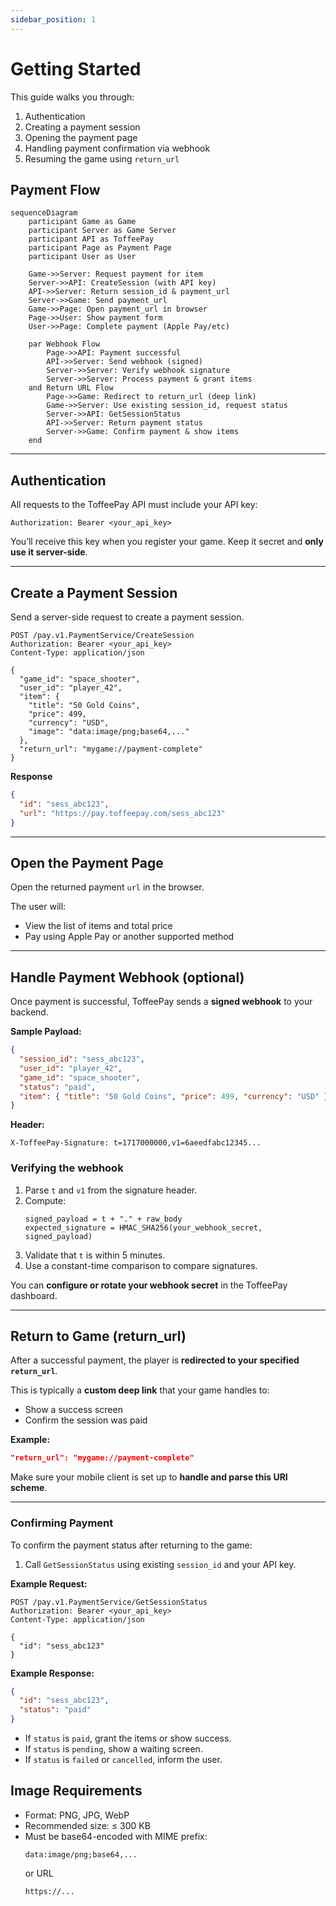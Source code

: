 ```yaml
---
sidebar_position: 1
---
```


# Getting Started

This guide walks you through:
1. Authentication
2. Creating a payment session
3. Opening the payment page
4. Handling payment confirmation via webhook
5. Resuming the game using `return_url`

## Payment Flow

```mermaid
sequenceDiagram
    participant Game as Game
    participant Server as Game Server
    participant API as ToffeePay
    participant Page as Payment Page
    participant User as User

    Game->>Server: Request payment for item
    Server->>API: CreateSession (with API key)
    API->>Server: Return session_id & payment_url
    Server->>Game: Send payment_url
    Game->>Page: Open payment_url in browser
    Page->>User: Show payment form
    User->>Page: Complete payment (Apple Pay/etc)
    
    par Webhook Flow
        Page->>API: Payment successful
        API->>Server: Send webhook (signed)
        Server->>Server: Verify webhook signature
        Server->>Server: Process payment & grant items
    and Return URL Flow
        Page->>Game: Redirect to return_url (deep link)
        Game->>Server: Use existing session_id, request status
        Server->>API: GetSessionStatus
        API->>Server: Return payment status
        Server->>Game: Confirm payment & show items
    end
```

---

## Authentication

All requests to the ToffeePay API must include your API key:

```http
Authorization: Bearer <your_api_key>
```

You’ll receive this key when you register your game. Keep it secret and **only use it server-side**.

---

## Create a Payment Session

Send a server-side request to create a payment session.

```http
POST /pay.v1.PaymentService/CreateSession
Authorization: Bearer <your_api_key>
Content-Type: application/json

{
  "game_id": "space_shooter",
  "user_id": "player_42",
  "item": {
    "title": "50 Gold Coins",
    "price": 499,
    "currency": "USD",
    "image": "data:image/png;base64,..."
  },
  "return_url": "mygame://payment-complete"
}
```

**Response**

```json
{
  "id": "sess_abc123",
  "url": "https://pay.toffeepay.com/sess_abc123"
}
```

---

## Open the Payment Page

Open the returned payment `url` in the browser.

The user will:
- View the list of items and total price
- Pay using Apple Pay or another supported method

---

## Handle Payment Webhook (optional)

Once payment is successful, ToffeePay sends a **signed webhook** to your backend.

**Sample Payload:**
```json
{
  "session_id": "sess_abc123",
  "user_id": "player_42",
  "game_id": "space_shooter",
  "status": "paid",
  "item": { "title": "50 Gold Coins", "price": 499, "currency": "USD" }
}
```

**Header:**
```
X-ToffeePay-Signature: t=1717000000,v1=6aeedfabc12345...
```

### Verifying the webhook

1. Parse `t` and `v1` from the signature header.
2. Compute:
   ```
   signed_payload = t + "." + raw_body
   expected_signature = HMAC_SHA256(your_webhook_secret, signed_payload)
   ```
3. Validate that `t` is within 5 minutes.
4. Use a constant-time comparison to compare signatures.

You can **configure or rotate your webhook secret** in the ToffeePay dashboard.

---

## Return to Game (return_url)

After a successful payment, the player is **redirected to your specified `return_url`**.

This is typically a **custom deep link** that your game handles to:
- Show a success screen
- Confirm the session was paid

**Example:**
```json
"return_url": "mygame://payment-complete"
```

Make sure your mobile client is set up to **handle and parse this URI scheme**.

---

### Confirming Payment

To confirm the payment status after returning to the game:

1. Call `GetSessionStatus` using existing `session_id` and your API key.

**Example Request:**
```http
POST /pay.v1.PaymentService/GetSessionStatus
Authorization: Bearer <your_api_key>
Content-Type: application/json

{
  "id": "sess_abc123"
}
```

**Example Response:**
```json
{
  "id": "sess_abc123",
  "status": "paid"
}
```

- If `status` is `paid`, grant the items or show success.
- If `status` is `pending`, show a waiting screen.
- If `status` is `failed` or `cancelled`, inform the user.

## Image Requirements

- Format: PNG, JPG, WebP
- Recommended size: ≤ 300 KB
- Must be base64-encoded with MIME prefix:
  ```
  data:image/png;base64,...
  ```
  or URL
  ```
  https://...
  ```
